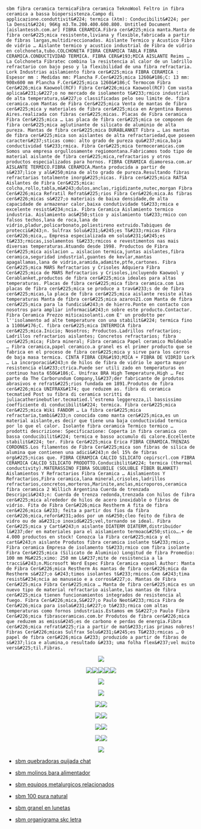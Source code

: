 
```
sbm fibra ceramica termicaFibra ceramica TeknoWool Feltro in fibra ceramica a bassa biopersistenza.Campo di applicazione.conduttivit&#224; termica (λtm): Conducibilit&#224; per la Densit&#224; 96Kg m3.Tm.200.400.600.800. Untitled Document [aislantessh.com.ar] FIBRA CERAMICA.Fibra cer&#225;mica manta.Manta de fibra cer&#225;mica resistente,liviana y flexible,fabricada a partir de fibras largas,multidireccionadas. Aislante Termico y Acustico Fibra de vidrio … Aislante termico y acustico industrial de Fibra de vidrio en colchoneta,tubo.COLCHONETA FIBRA CERAMICA TABLA FIBRA CERAMICA.CONDUCTIVIDAD TERMICA. FIBRA CER&#193;MICA AISLANTE Reims … La Colchoneta Fibratec combina la resistencia al calor de un ladrillo refractario con bajo peso y la flexibilidad de una fibra refractaria. Lork Industrias aislamiento fibra cer&#225;mica FIBRA CERAMICA : Espesor mm : Medidas mm: Plancha F.Cer&#225;mica 1260&#186;C: 13 mm: 900x600 mm Plancha F.Cer&#225;mica 1260&#186;C Termocom Fibra Cer&#226;mica Kaowool(RCF) Fibra Cer&#226;mica Kaowool(RCF) Com vasta aplica&#231;&#227;o no mercado de isolamento t&#233;rmico industrial de alta temperatura,s&#227;o classificadas pelo seu limite de. fibra ceramica.com Mantas de Fibra Cer&#225;mica Venta de mantas de fibra cer&#225;mica y materiales de fibra cer&#225;mica en Argentina Buenos Aires.realizada con fibras cer&#225;micas. Placas de Fibra ceramica Fibra Cer&#225;mica … Las placa de fibra cer&#225;mica se componen de fibra cer&#225;mica aglutinante de silicato de aluminio de alta pureza. Mantas de fibra cer&#225;mica DURABLANKET Fibra … Las mantas de fibra cer&#225;mica son aislantes de alta refractariedad,que poseen caracter&#237;sticas como: alto grado de pureza qu&#237;mica,baja conductividad t&#233;rmica. Fibra Cer&#225;mica termoceramicas.com Somos una empresa orgullosamente regiomontana.Fabricamos todo tipo de material aislante de fibra cer&#225;mica,refractarios y otros productos especializados para hornos. FIBRA CERAMICA diamoresa.com.ar AISLANTE TERMICO.FIBRA CERAMICA.Manta producida a partir de s&#237;lice y al&#250;mina de alto grado de pureza.Resultando fibras refractarias totalmente inorg&#225;nicas. Fibra cer&#225;mica RATSA Aislantes de Fibra Cer&#225;mica: colcha,rollo,tabla,m&#243;dulos,anclas,rigidizante,nutec,morgan Fibra Cer&#226;mica Refratil Refrat&#225;rios Fibra Cer&#226;mica.As fibras cer&#226;micas s&#227;o materiais de baixa densidade,de alta capacidade de armazenar calor,baixa condutividade t&#233;rmica e excelente resist&#234;ncia. Fibra Ceramica Aislamiento termico industria. Aislamiento ac&#250;stico y aislamiento t&#233;rmico con falsos techos,lana de roca,lana de vidrio,pladur,policarbonato,poliestireno extruido.Tabiques de protecci&#243;n. Sulfrax Solu&#231;&#245;es T&#233;rmicas Fibra cer&#226;mica,… Empresa especializada em solu&#231;&#245;es t&#233;rmicas,isolamentos t&#233;rmicos e revestimentos nas mais diversas temperaturas.Atuando desde 1998. Productos de Fibra Cer&#225;mica aislacion … aislacion termica,juntas aislantes,fibra ceramica,seguridad industrial,guantes de kevlar,mantas apagallamas,lana de vidrio,aramida,adamite,ptfe,cartones. Fibra Cer&#225;mica MARS Refractarios y Crisoles Adquiera Fibra Cer&#225;mica de MARS Refractarios y Crisoles,incluyendo Kaowool y Cerablanket,productos de fibra cer&#225;mica ideales para altas temperaturas. Placas de fibra cer&#225;mica fibra ceramica.com Las placas de fibra cer&#225;mica se produce a trav&#233;s de de fibra cer&#225;micas,la placa de fibra cer&#225;mica aislante resiste altas temperaturas Manta de fibra cer&#225;mica azaros21.com Manta de fibra cer&#225;mica para la fundici&#243;n de hierro.Ponte en contacto con nosotros para ampliar informaci&#243;n sobre este producto.Contactar. Fibra Ceramica Prezzo miticaisolanti.com E' un prodotto per l''isolamento ad alte temperature con una stabilit&#224; termica fino a 1100&#176;C. fibra cer&#225;mica INTERMICA fibra cer&#225;mica.Inicio; Nosotros; Productos.Ladrillos refractarios; Ladrillos refractarios aislantes; Concretos refractarios; fibra cer&#225;mica; Fibra mineral; Fibra ceramica Papel ceramico Moldeable … Fibra ceramica,papel ceramico.a granel es el primer producto que se fabrica en el proceso de fibra cer&#225;mica y sirve para los carros de baja masa termica. CINTA FIBRA CER&#193;MICA + FIBRA DE VIDRIO Lork … La incorporaci&#243;n de hilos de fibra de vidrio le aporta mayor resistencia el&#233;ctrica.Puede ser utili zado en temperaturas en continuo hasta 650&#186;C. Unifrax BRA High Temperature,High … Fez parte da The Carborundum Company,l&#237;der fabricante de produtos abrasivos e refrat&#225;rios fundada em 1891.Produtos de fibra cer&#226;mica UNIFRAX&#174; que reduzem as. fibra di ceramica tecmatied Post su fibra di ceramica scritti da juliacatherinebutler.tecmatied.l’estrema leggerezza,il bassissimo coefficiente di conducibilit&#224; termica. Fibra cer&#225;mica Cer&#225;mica Wiki FANDOM … La fibra cer&#225;mica refractaria,tambi&#233;n conocida como manta cer&#225;mica,es un material aislante,es decir que tiene una baja conductividad termica por lo que el calor. Isolante fibra ceramica Termico termico … prodotti descrizione: Specificazione: Coperta in fibra ceramica con bassa conducibilit&#224; termica e basso accumulo di calore.Eccellente stabilit&#224; ter. Fibra Cer&#225;mica Erica FIBRA CERAMICA.TRENZAS CORDONES.Los filamentos de Fibra Cer&#225;mica son fibras de silica de alumina que contienen una adici&#243;n del 15% de fibras org&#225;nicas que. FIBRA CERAMICA CALCIO SILICATO cepirscrl.com FIBRA CERAMICA CALCIO SILICATO PRODOTTO.Conducibilit&#224; termica (thermal conductivity).MATERASSINO FIBRA SOLUBILE (SOLUBLE FIBER BLANKET) Aislamientos Y Refractarios Fibra Ceramica … Aislamientos Y Refractarios,Fibra ceramica,lana mineral,crisoles,ladrillos refractarios,concretos,morteros,Marinite,anclas,microporos,ceramica fibra ceramica 2 Willich Argentina Cuerda de trenzada Descripci&#243;n: Cuerda de trenza redonda,trenzada con hilos de fibra cer&#225;mica alrededor de hilos de acero inoxidable o fibras de vidrio. Fita de Fibra Cer&#226;mica Restherm A fita de fibra cer&#226;mica &#233; feita a partir dos fios da fibra cer&#226;mica,refor&#231;ados por um n&#250;cleo feito de fibra de vidro ou de a&#231;o inoxid&#225;vel,tornando se ideal. Fibra Cer&#225;mica y Cart&#243;n aislante DIATERM DIATERM,distribuidor l&#237;der en materiales para el aislamiento termoac&#250;stico….+ de 4.000 productos en stock! Conozca la Fibra cer&#225;mica y el cart&#243;n aislante Produtos fibra ceramica isolante t&#233;rmico … Fibra ceramica Empresa de isolamento t&#233;rmico com fibra isolante Fibra Cer&#225;mica (Silicato de Aluminio) Longitud de fibra Promedio: 100 mm M&#225;ximo: 250 mm L&#237;mite de resistencia a la tracci&#243;n.Microsoft Word Espec Fibra Ceramica espaol Author: Manta de Fibra Cer&#226;mica Restherm As mantas de fibra cer&#226;mica da Restherm s&#227;o &#243;timos isolantes t&#233;rmicos.Com &#243;tima resist&#234;ncia ao manuseio e a corros&#227;o. Mantas de Fibra Cer&#225;mica Fibra Cer&#225;mica … Manta de fibra cer&#225;mica es un nuevo tipo de material refractario aislante,las mantas de fibra cer&#225;mica tienen funcionamientos integrados de resistencia al fuego. Fibra Cer&#226;mica,S&#227;o Paulo Neot&#233;rmica Fibra de Cer&#226;mica para isola&#231;&#227;o t&#233;rmica com altas temperaturas como fornos industriais.Estamos em S&#227;o Paulo Fibra Cer&#226;mica fibrasceramicas.com.br Produtos de fibra cer&#226;mica que reduzem as emiss&#245;es de carbono e perdas de energia.Fibra cer&#226;mica refrat&#225;ria a partir de mat&#233;rias primas nobres! Fibras Cer&#226;micas Sulfrax Solu&#231;&#245;es T&#233;rmicas … O papel de fibra cer&#226;mica &#233; produzido a partir de fibras de s&#237;lica e alumina,o resultado &#233; uma folha flex&#237;vel muito vers&#225;til.Fibras. 
```

<div align="center">

<a href="https://es-crusher.shibang-china.com/github&k=sbm+fibra+ceramica+termica"><img src="https://static.shibang-china.com/es/crusher/logo.jpg"></a>

<a href="https://es-crusher.shibang-china.com/github&k=sbm+fibra+ceramica+termica"><img src="https://static.shibang-china.com/es/crusher/index.jpg"></a><a href="https://es-crusher.shibang-china.com/material.htmlgithub&k=sbm+fibra+ceramica+termica"><img src="https://static.shibang-china.com/es/crusher/material.jpg"></a><a href="https://es-crusher.shibang-china.com/application.htmlgithub&k=sbm+fibra+ceramica+termica"><img src="https://static.shibang-china.com/es/crusher/application.jpg"></a><a href="https://es-crusher.shibang-china.com/aboutus.htmlgithub&k=sbm+fibra+ceramica+termica"><img src="https://static.shibang-china.com/es/crusher/aboutus.jpg"></a><a href="https://es-crusher.shibang-china.com/contact.htmlgithub&k=sbm+fibra+ceramica+termica"><img src="https://static.shibang-china.com/es/crusher/contact.jpg"></a>

<a href="https://es-crusher.shibang-china.com/github&k=sbm+fibra+ceramica+termica"><img src="https://static.shibang-china.com/es/crusher/banner.jpg"></a>

<a href="https://swt.shibang-china.com/github&k=sbm+fibra+ceramica+termica"><img src="https://static.shibang-china.com/es/crusher/text.jpg"></a>

<a href="https://swt.shibang-china.com/github&k=sbm+fibra+ceramica+termica"><img src="https://static.shibang-china.com/es/crusher/chat.jpg"></a><a href="https://es-crusher.shibang-china.com/contact.htmlgithub&k=sbm+fibra+ceramica+termica"><img src="https://static.shibang-china.com/es/crusher/message.jpg"></a>

<a href="https://es-crusher.shibang-china.com/products/pe.htmlgithub&k=sbm+fibra+ceramica+termica"><img src="https://static.shibang-china.com/es/crusher/pe.jpg"></a><a href="https://es-crusher.shibang-china.com/products/pf.htmlgithub&k=sbm+fibra+ceramica+termica"><img src="https://static.shibang-china.com/es/crusher/pf.jpg"></a>

<a href="https://es-crusher.shibang-china.com/products/hpt.htmlgithub&k=sbm+fibra+ceramica+termica"><img src="https://static.shibang-china.com/es/crusher/hpt.jpg"></a><a href="https://es-crusher.shibang-china.com/products/vsi.htmlgithub&k=sbm+fibra+ceramica+termica"><img src="https://static.shibang-china.com/es/crusher/vsi.jpg"></a>

<a href="https://es-crusher.shibang-china.com/products/klv.htmlgithub&k=sbm+fibra+ceramica+termica"><img src="https://static.shibang-china.com/es/crusher/klv.jpg"></a><a href="https://es-crusher.shibang-china.com/products/portable.htmlgithub&k=sbm+fibra+ceramica+termica"><img src="https://static.shibang-china.com/es/crusher/portable.jpg"></a>

<a href="https://swt.shibang-china.com/github&k=sbm+fibra+ceramica+termica"><img src="https://static.shibang-china.com/es/crusher/case.jpg"></a>

</div>


* [sbm quebradoras quijada chat](sbm%20quebradoras%20quijada%20chat.md)

* [sbm molinos bara alimentador](sbm%20molinos%20bara%20alimentador.md)

* [sbm equipos metalurgicos relacionados](sbm%20equipos%20metalurgicos%20relacionados.md)

* [sbm 100 pura natural](sbm%20100%20pura%20natural.md)

* [sbm granel en lunetas](sbm%20granel%20en%20lunetas.md)

* [sbm organigrama skc letra](sbm%20organigrama%20skc%20letra.md)